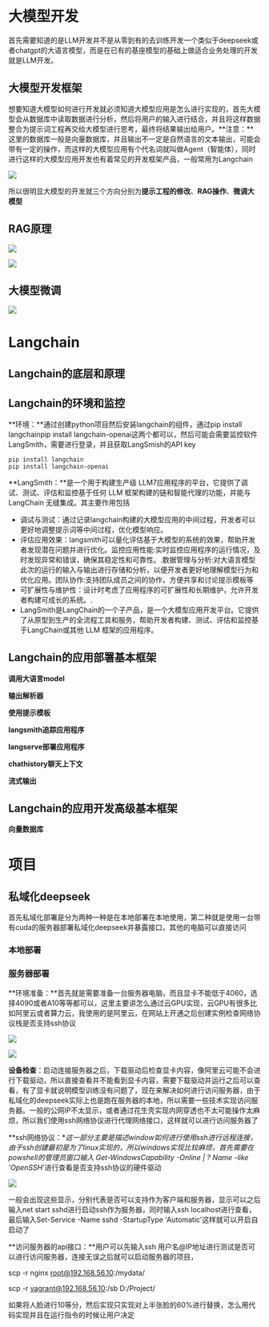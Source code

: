 # 大模型开发

首先需要知道的是LLM开发并不是从零到有的去训练开发一个类似于deepseek或者chatgpt的大语言模型，而是在已有的基座模型的基础上做适合业务处理的开发就是LLM开发。

## 大模型开发框架

想要知道大模型如何进行开发就必须知道大模型应用是怎么进行实现的，首先大模型会从数据库中读取数据进行分析，然后将用户的输入进行结合，并且将这样数据整合为提示词工程再交给大模型进行思考，最终将结果输出给用户。**注意：**这里的数据库一般是向量数据库，并且输出不一定是自然语言的文本输出，可能会带有一定的操作，而这样的大模型应用有个代名词就叫做Agent（智能体），同时进行这样的大模型应用开发也有着常见的开发框架产品，一般常用为Langchain

![](https://md-file-zhaowei.oss-cn-beijing.aliyuncs.com/Java%E5%AD%A6%E4%B9%A0/1747842361022.jpg)

所以很明显大模型的开发就三个方向分别为**提示工程的修改**、**RAG操作**、**微调大模型**

## RAG原理

![](https://md-file-zhaowei.oss-cn-beijing.aliyuncs.com/Java%E5%AD%A6%E4%B9%A0/1747842425832.jpg)

![](https://md-file-zhaowei.oss-cn-beijing.aliyuncs.com/Java%E5%AD%A6%E4%B9%A0/1747842748088.jpg)

## 大模型微调

![](https://md-file-zhaowei.oss-cn-beijing.aliyuncs.com/Java%E5%AD%A6%E4%B9%A0/1747842460223.jpg)

# Langchain

## Langchain的底层和原理

## Langchain的环境和监控

**环境：**通过创建python项目然后安装langchain的组件，通过pip install langchainpip install langchain-openai这两个都可以，然后可能会需要监控软件LangSmith，需要进行登录，并且获取LangSmish的API key

```shell
pip install langchain
pip install langchain-openai
```

**LangSmith：**是一个用于构建生产级 LLM7应用程序的平台，它提供了调试、测试、评估和监控基于任何 LLM 框架构建的链和智能代理的功能，并能与 LangChain 无缝集成。其主要作用包括

- 调试与测试：通过记录langchain构建的大模型应用的中间过程，开发者可以更好地调整提示词等中间过程，优化模型响应。
- 评估应用效果：langsmith可以量化评估基于大模型的系统的效果，帮助开发者发现潜在问题并进行优化。监控应用性能:实时监控应用程序的运行情况，及时发现异常和错误，确保其稳定性和可靠性。.数据管理与分析:对大语言模型此次的运行的输入与输出进行存储和分析，以便开发者更好地理解模型行为和优化应用。团队协作:支持团队成员之间的协作，方便共享和讨论提示模板等
- 可扩展性与维护性：设计时考虑了应用程序的可扩展性和长期维护，允许开发者构建可成长的系统。.
- LangSmith是LangChain的一个子产品，是一个大模型应用开发平台。它提供了从原型到生产的全流程工具和服务，帮助开发者构建、测试、评估和监控基于LangChain或其他 LLM 框架的应用程序。

## Langchain的应用部署基本框架

**调用大语言model**

**输出解析器**

**使用提示模板**

**langsmith追踪应用程序**

**langserve部署应用程序**

**chathistory聊天上下文**

**流式输出**

## Langchain的应用开发高级基本框架

**向量数据库**

# 项目

## 私域化deepseek

首先私域化部署是分为两种一种是在本地部署在本地使用，第二种就是使用一台带有cuda的服务器部署私域化deepseek并暴露接口，其他的电脑可以直接访问

### 本地部署

### 服务器部署

**环境准备：**首先就是需要准备一台服务器电脑，而且显卡不能低于4060，选择4090或者A10等等都可以，这里主要讲怎么通过云GPU实现，云GPU有很多比如阿里云或者算力云，我使用的是阿里云，在网站上开通之后创建实例检查网络协议栈是否支持ssh协议

![](https://md-file-zhaowei.oss-cn-beijing.aliyuncs.com/LLM%E5%AD%A6%E4%B9%A0/1748254499951.jpg)

![](https://md-file-zhaowei.oss-cn-beijing.aliyuncs.com/LLM%E5%AD%A6%E4%B9%A0/1748254547386.jpg)

**设备检查**：启动连接服务器之后，下载驱动后检查显卡内容，像阿里云可能不会进行下载驱动，所以直接查看并不能看到显卡内容，需要下载驱动并运行之后可以查看，有了显卡就说明模型训练没有问题了，现在来解决如何进行访问服务器，由于私域化的deepseek实际上也是跑在服务器的本地，所以需要一些技术实现访问服务器。一般的公网IP不太显示，或者通过花生壳实现内网穿透也不太可能操作太麻烦，所以我们使用ssh网络协议进行代理网络接口，这样就可以进行访问服务器了

**ssh网络协议：**这一部分主要是描述window如何进行使用ssh进行远程连接，由于ssh创建最初是为了linux实现的，所以windows实现比较麻烦，首先需要在powshell的管理员窗口输入 Get-WindowsCapability -Online | ? Name -like 'OpenSSH*'进行查看是否支持ssh协议的硬件驱动

![](https://md-file-zhaowei.oss-cn-beijing.aliyuncs.com/LLM%E5%AD%A6%E4%B9%A0/5a0e493ec1d1e07f06dfd65139629fb5.png)

一般会出现这些显示，分别代表是否可以支持作为客户端和服务器，显示可以之后输入net start sshd进行启动ssh作为服务器，同时输入ssh localhost进行查看，最后输入Set-Service -Name sshd -StartupType 'Automatic'这样就可以开启自启动了

**访问服务器的api接口：**用户可以先输入ssh 用户名@IP地址进行测试是否可以进行访问服务器，连接无误之后就可以启动服务器的项目，

scp -r nginx root@192.168.56.10:/mydata/

scp -r vagrant@192.168.56.10:/sb D:/Project/



如果将人脸进行10等分，然后实现只实现对上半张脸的60%进行替换，怎么用代码实现并且在运行指令的时候让用户决定

